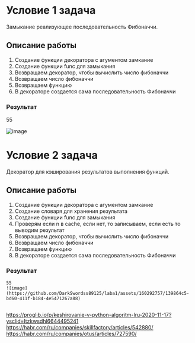 # Условие 1 задача
Замыкание реализующее последовательность Фибоначчи.
## Описание работы
1. Создание функции декоратора с агументом замкание
2. Создание функции func для замыкания
3. Возвращаем  декоратор, чтобы вычислить число фибоначчи
4. Возвращаем число фибоначчи
5. Возвращаем функцию
6. В декораторе создается сама последовательность Фибоначчи
### Результат

55

![image](https://github.com/DarkSwordss89125/laba1/assets/160292757/139864c5-bd60-411f-b184-4e5471267a88)

# Условие 2 задача
Декоратор для кэширования результатов выполнения функций.
## Описание работы 
1. Создание функции декоратора с агументом замкание
2. Создание словаря для хранения результата
3. Создание функции func для замыкания
4. Проверям если n в cache, если нет, то записываем, если есть то выводим результат
5. Возвращаем  декоратор, чтобы вычислить число фибоначчи
6. Возвращаем число фибоначчи
7. Возвращаем функцию
8. В декораторе создается сама последовательность Фибоначчи
### Результат
```
55
![image](https://github.com/DarkSwordss89125/laba1/assets/160292757/139864c5-bd60-411f-b184-4e5471267a88)


```
https://proglib.io/p/keshirovanie-v-python-algoritm-lru-2020-11-17?ysclid=ltzkwsdhl6644495241
https://habr.com/ru/companies/skillfactory/articles/542880/
https://habr.com/ru/companies/otus/articles/727590/
